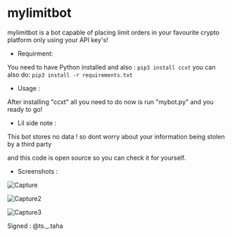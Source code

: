 # mylimitbot
mylimitbot is a bot capable of placing limit orders in your favourite crypto platform only using your API key's!
- Requirment:

You need to have Python installed
and also :
`pip3 install ccxt`
you can also do:
`pip3 install -r requirements.txt`
- Usage : 

After installing "ccxt" all you need to do now is run "mybot.py" and you ready to go!

- Lil side note :

This bot stores no data ! so dont worry about your information being stolen by a third party

and this code is open source so you can check it for yourself.

- Screenshots :

![Capture](https://user-images.githubusercontent.com/59410756/184444691-b00c56ee-7599-461d-8e01-5feda63d336d.PNG)

![Capture2](https://user-images.githubusercontent.com/59410756/184444711-e9261c0b-df38-41be-be12-c61464001040.PNG)

![Capture3](https://user-images.githubusercontent.com/59410756/184444725-e87abe71-31d6-493a-985e-7cb2d9542b99.PNG)


Signed : @ts._.taha
